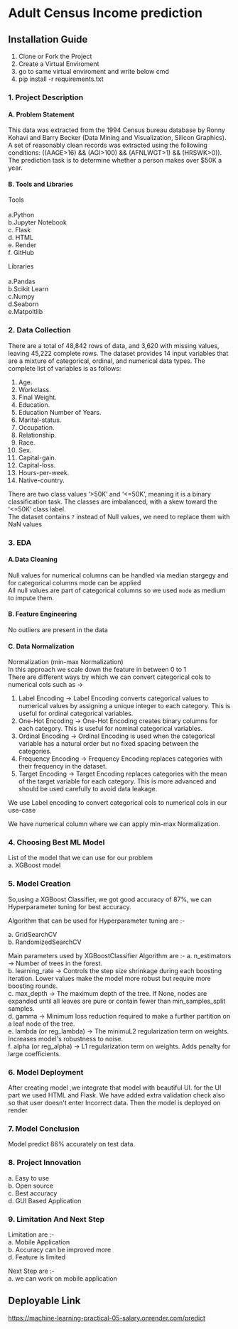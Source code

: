 # Adult Census Income prediction

## Installation Guide
1. Clone or Fork the Project
2. Create a Virtual Enviroment
3. go to same virtual enviroment and write below cmd
4. pip install -r requirements.txt


### 1. Project Description
#### A. Problem Statement

This data was extracted from the 1994 Census bureau database by Ronny Kohavi and Barry Becker (Data Mining and Visualization, Silicon Graphics). A set of reasonably clean records was extracted using the following conditions: ((AAGE>16) && (AGI>100) && (AFNLWGT>1) && (HRSWK>0)). The prediction task is to determine whether a person makes over $50K a year.

#### B. Tools and Libraries
Tools<br><br>
a.Python<br>
b.Jupyter Notebook<br>
c. Flask<br>
d. HTML<br>
e. Render<br>
f. GitHub

Libraries<br><br>
a.Pandas<br>
b.Scikit Learn<br>
c.Numpy<br>
d.Seaborn<br>
e.Matpoltlib<br>

### 2. Data Collection
There are a total of 48,842 rows of data, and 3,620 with missing values, leaving 45,222 complete rows.
The dataset provides 14 input variables that are a mixture of categorical, ordinal, and numerical data types. The complete list of variables is as follows:

1. Age.
2. Workclass.
3. Final Weight.
4. Education.
5. Education Number of Years.
6. Marital-status.
7. Occupation.
8. Relationship.
9. Race.
10. Sex.
11. Capital-gain.
12. Capital-loss.
13. Hours-per-week.
14. Native-country.

There are two class values ‘>50K‘ and ‘<=50K‘, meaning it is a binary classification task. The classes are imbalanced, with a skew toward the ‘<=50K‘ class label.<br>
The dataset contains `?` instead of Null values, we need to replace them with NaN values

### 3. EDA
#### A.Data Cleaning
Null values for numerical columns can be handled via median stargegy and for categorical columns mode can be applied<br>
All null values are part of categorical columns so we used `mode` as medium to impute them.

#### B. Feature Engineering
No outliers are present in the data

#### C. Data Normalization
Normalization (min-max Normalization)<br>
In this approach we scale down the feature in between 0 to 1<br>
There are different ways by which we can convert categorical cols to numerical cols such as ->
1. Label Encoding -> Label Encoding converts categorical values to numerical values by assigning a unique integer to each category. This is useful for ordinal categorical variables.
2. One-Hot Encoding -> One-Hot Encoding creates binary columns for each category. This is useful for nominal categorical variables.
3. Ordinal Encoding -> Ordinal Encoding is used when the categorical variable has a natural order but no fixed spacing between the categories.
4. Frequency Encoding -> Frequency Encoding replaces categories with their frequency in the dataset.
5. Target Encoding -> Target Encoding replaces categories with the mean of the target variable for each category. This is more advanced and should be used carefully to avoid data leakage.

We use Label encoding to convert categorical cols to numerical cols in our use-case

We have numerical column where we can apply min-max Normalization.<br>

### 4. Choosing Best ML Model
List of the model that we can use for our problem<br>
a. XGBoost model<br>

### 5. Model Creation
So,using a XGBoost Classifier, we got good accuracy of 87%, we can Hyperparameter tuning for best accuracy.

Algorithm that can be used for Hyperparameter tuning are :-

a. GridSearchCV<br>
b. RandomizedSearchCV<br>

Main parameters used by XGBoostClassifier Algorithm are :-
a. n_estimators -> Number of trees in the forest.<br>
b. learning_rate -> Controls the step size shrinkage during each boosting iteration. Lower values make the model more robust but require more boosting rounds.<br>
c. max_depth -> The maximum depth of the tree. If None, nodes are expanded until all leaves are pure or contain fewer than min_samples_split samples.<br>
d. gamma -> Minimum loss reduction required to make a further partition on a leaf node of the tree.<br>
e. lambda (or reg_lambda) -> The minimuL2 regularization term on weights. Increases model's robustness to noise.<br>
f. alpha (or reg_alpha) -> L1 regularization term on weights. Adds penalty for large coefficients.<br>

### 6. Model Deployment
After creating model ,we integrate that model with beautiful UI. for the UI part we used HTML and Flask. We have added extra validation check also so that user doesn't enter Incorrect data. Then the model is deployed on render

### 7. Model Conclusion

Model predict 86% accurately on test data.

### 8. Project Innovation
a. Easy to use<br>
b. Open source<br>
c. Best accuracy<br>
d. GUI Based Application

### 9. Limitation And Next Step
Limitation are :-<br>
a. Mobile Application<br>
b. Accuracy can be improved more<br>
d. Feature is limited

Next Step are :-<br>
a. we can work on mobile application<br>

## Deployable Link
https://machine-learning-practical-05-salary.onrender.com/predict